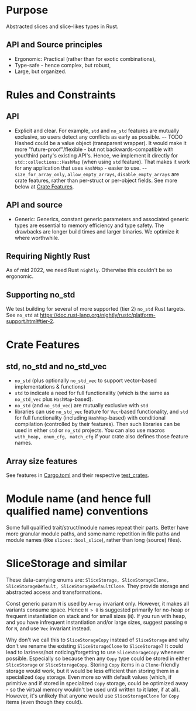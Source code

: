 <!-- Test this both at GitHub (like https://github.com/ranging-rs/slicing-rs)
     and at `cargo doc`-generated docs. -->
# Purpose
Abstracted slices and slice-likes types in Rust.

## API and Source principles
- Ergonomic: Practical (rather than for exotic combinations),
- Type-safe  - hence complex, but robust,
- Large, but organized.

# Rules and Constraints
## API
- Explicit and clear. For example, `std` and `no_std` features are mutually
exclusive, so users detect any conflicts as early as possible. -- TODO Hashed
could be a value object (transparent wrapper). It would make it more
"future-proof"/flexible - but not backwards-compatible with your/third party's
existing API's. Hence, we implement it directly for `std::collections::HashMap`
(when using `std` feature). That makes it work for any application that uses
`HashMap` - easier to use. -- `size_for_array_only`, `allow_empty_arrays`,
`disable_empty_arrays` are crate features, rather than per-struct or per-object
fields. See more below at [Crate Features](#crate-features).

## API and source
- Generic: Generics, constant generic parameters and associated generic types
  are essential to memory efficiency and type safety. The drawbacks are longer
  build times and larger binaries. We optimize it where worthwhile.

## Requiring Nightly Rust
As of mid 2022, we need Rust `nightly`. Otherwise this couldn't be so ergonomic.

## Supporting no_std
We test building for several of more supported (tier 2) `no_std` Rust targets.
See `no_std` at
https://doc.rust-lang.org/nightly/rustc/platform-support.html#tier-2.

# Crate Features
## std, no_std and no_std_vec
- `no_std` (plus optionally `no_std_vec` to support vector-based implementations
  & functions)
- `std` to indicate a need for full functionality (which is the same as
  `no_std_vec` plus `HashMap`-based).
- `no_std` (and `no_std_vec`) are mutually exclusive with `std`
- libraries can use `no_std_vec` feature for `Vec`-based functionality, and
  `std` for full functionality (including `HashMap`-based) with conditional
  compilation (controlled by their features). Then such libraries can be used in
  either `std` or `no_std` projects. You can also use macros `with_heap,
  enum_cfg, match_cfg` if your crate also defines those feature names.

## Array size features
See features in [Cargo.toml](./Cargo.toml) and their respective
[test_crates](https://github.com/ranging-rs/slicing-rs/tree/main/test_crates).

# Module name (and hence full qualified name) conventions
Some full qualified trait/struct/module names repeat their parts. Better have
more granular module paths, and some name repetition in file paths and module
names (like `slices::bool_slice`), rather than long (source) files).

# SliceStorage and similar
These data-carrying enums are: `SliceStorage, SliceStorageClone,
SliceStorageDefault, SliceStorageDefaultClone`. They provide storage and
abstracted access and transformations.

Const generic param `N` is used by `Array` invariant only. However, it makes all
variants consume space. Hence `N > 0` is suggested primarily for no-heap or
frequent instantiation on stack and for small sizes (`N`). If you run with heap,
and you have infrequent instantiation and/or large sizes, suggest passing `0`
for `N`, and use `Vec` invariant instead.

Why don't we call this to `SliceStorageCopy` instead of `SliceStorage` and why
don't we rename the existing `SliceStorageClone` to `SliceStorage`? It could
lead to laziness/not noticing/forgetting to use `SliceStorageCopy` whenever
possible. Especially so because then any `Copy` type could be stored in either
`SliceStorage` or `SliceStorageCopy`. Storing `Copy` items in a `Clone`-friendly
storage would work, but it would be less efficient than storing them in a
specialized `Copy` storage. Even more so with default values (which, if
primitive and if stored in specialized `Copy` storage, could be optimized away -
so the virtual memory wouldn't be used until written to it later, if at all).
However, it's unlikely that anyone would use `SliceStorageClone` for `Copy`
items (even though they could).